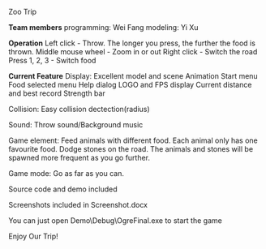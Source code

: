Zoo Trip


**Team members**
programming: 	Wei Fang 
modeling: 	Yi Xu

**Operation**
Left click 		- Throw. The longer you press, the further the food is thrown.
Middle mouse wheel 	- Zoom in or out
Right click 		- Switch the road
Press 1, 2, 3 		- Switch food

**Current Feature**
Display:
Excellent model and scene
Animation
Start menu
Food selected menu
Help dialog
LOGO and FPS display
Current distance and best record
Strength bar


Collision:
Easy collision dectection(radius)

Sound:
Throw sound/Background music

Game element:
Feed animals with different food. Each animal only has one favourite food.
Dodge stones on the road.
The animals and stones will be spawned more frequent as you go further.


Game mode:
Go as far as you can.

Source code and demo included

Screenshots included in Screenshot.docx

You can just open Demo\Debug\OgreFinal.exe to start the game

Enjoy Our Trip!